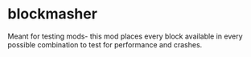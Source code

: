 # blockmasher
Meant for testing mods- this mod places every block available in every possible combination to test for performance and crashes.
